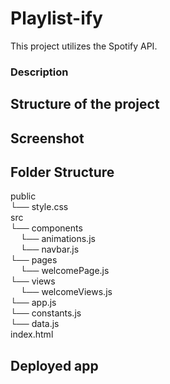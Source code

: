 # Playlist-ify #

This project utilizes the Spotify API.

### Description ###

## Structure of the project ##

## Screenshot ##

## Folder Structure ##

public<br>
└── style.css<br>
src<br>
└── components<br>
&nbsp;&nbsp;&nbsp;&nbsp;└── animations.js<br>
&nbsp;&nbsp;&nbsp;&nbsp;└── navbar.js<br>
└── pages<br>
&nbsp;&nbsp;&nbsp;&nbsp;└── welcomePage.js<br>
└── views<br>
&nbsp;&nbsp;&nbsp;&nbsp;└── welcomeViews.js<br>
└── app.js<br>
└── constants.js<br>
└── data.js<br>
index.html<br>
## Deployed app ##
